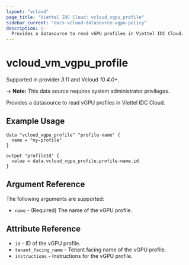 ```yaml
---
layout: "vcloud"
page_title: "Viettel IDC Cloud: vcloud_vgpu_profile"
sidebar_current: "docs-vcloud-datasource-vgpu-policy"
description: |-
  Provides a datasource to read vGPU profiles in Viettel IDC Cloud.
---
```


# vcloud\_vm\_vgpu\_profile

Supported in provider *3.11* and Vcloud *10.4.0+*.

-> **Note:** This data source requires system administrator privileges.

Provides a datasource to read vGPU profiles in Viettel IDC Cloud.

## Example Usage

```hcl
data "vcloud_vgpu_profile" "profile-name" {
  name = "my-profile"
}

output "profileId" {
  value = data.vcloud_vgpu_profile.profile-name.id
}
```
## Argument Reference

The following arguments are supported:

* `name` - (Required) The name of the vGPU profile.

## Attribute Reference

* `id` - ID of the vGPU profile.
* `tenant_facing_name` - Tenant facing name of the vGPU profile.
* `instructions` - Instructions for the vGPU profile.

